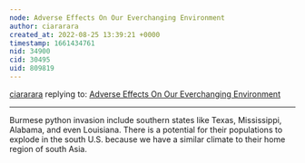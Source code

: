 ```yaml
---
node: Adverse Effects On Our Everchanging Environment
author: ciararara
created_at: 2022-08-25 13:39:21 +0000
timestamp: 1661434761
nid: 34900
cid: 30495
uid: 809819
---
```




[ciararara](../profile/ciararara) replying to: [Adverse Effects On Our Everchanging Environment](../notes/TheChessGym/08-25-2022/adverse-effects-on-our-everchanging-environment)

----
Burmese python invasion include southern states like Texas, Mississippi, Alabama, and even Louisiana. There is a potential for their populations to explode in the south U.S. because we have a similar climate to their home region of south Asia. 

 